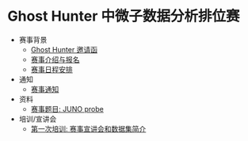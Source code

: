# Ghost Hunter 中微子数据分析排位赛

- 赛事背景
  - [Ghost Hunter 邀请函](./data/invite.md)
  - [赛事介绍与报名](./data/intro.md)
  - [赛事日程安排](./data/schedule.md)
- 通知
  - [赛事通知](./data/notice.md)
- 资料
  - [赛事题目: JUNO probe](./data/gh2024.md)
- 培训/宣讲会
  - [第一次培训: 赛事宣讲会和数据集简介](./data/briefing-and-data-set.md)
